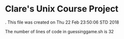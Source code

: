 # Clare's Unix Course Project
.
This file was created on Thu 22 Feb 23:50:06 STD 2018

The number of lines of code in guessinggame.sh is 32
